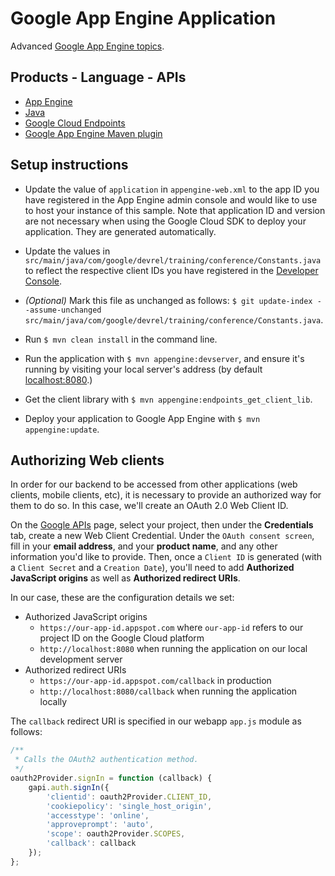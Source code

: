 # Google App Engine Application

Advanced [Google App Engine topics][1].

## Products - Language - APIs

- [App Engine][2]
- [Java][3]
- [Google Cloud Endpoints][4]
- [Google App Engine Maven plugin][5]

## Setup instructions

- Update the value of `application` in `appengine-web.xml` to the app ID you have registered in the App Engine admin console and would like to use to host your instance of this sample.
  Note that application ID and version are not necessary when using the Google Cloud SDK to deploy your application. They are generated automatically.

- Update the values in `src/main/java/com/google/devrel/training/conference/Constants.java` to reflect the respective client IDs you have registered in the [Developer Console][6].

- *(Optional)* Mark this file as unchanged as follows: `$ git update-index --assume-unchanged src/main/java/com/google/devrel/training/conference/Constants.java`.

- Run `$ mvn clean install` in the command line.

- Run the application with `$ mvn appengine:devserver`, and ensure it's running by visiting your local server's address (by default [localhost:8080][7].)

- Get the client library with `$ mvn appengine:endpoints_get_client_lib`.

- Deploy your application to Google App Engine with `$ mvn appengine:update`.

## Authorizing Web clients

In order for our backend to be accessed from other applications (web clients, mobile clients, etc), it is necessary to provide an authorized way for them to do so.
In this case, we'll create an OAuth 2.0 Web Client ID.

On the [Google APIs][8] page, select your project, then under the **Credentials** tab, create a new Web Client Credential. 
Under the `OAuth consent screen`, fill in your **email address**, and your **product name**, and any other information you'd like to provide.
Then, once a `Client ID` is generated (with a `Client Secret` and a `Creation Date`), you'll need to add **Authorized JavaScript origins** as well as **Authorized redirect URIs**.

In our case, these are the configuration details we set:

- Authorized JavaScript origins
    - `https://our-app-id.appspot.com` where `our-app-id` refers to our project ID on the Google Cloud platform
    - `http://localhost:8080` when running the application on our local development server
- Authorized redirect URIs
    - `https://our-app-id.appspot.com/callback` in production
    - `http://localhost:8080/callback` when running the application locally
    
The `callback` redirect URI is specified in our webapp `app.js` module as follows:

````JavaScript
/**
 * Calls the OAuth2 authentication method.
 */
oauth2Provider.signIn = function (callback) {
    gapi.auth.signIn({
        'clientid': oauth2Provider.CLIENT_ID,
        'cookiepolicy': 'single_host_origin',
        'accesstype': 'online',
        'approveprompt': 'auto',
        'scope': oauth2Provider.SCOPES,
        'callback': callback
    });
};

````


[1]: https://cloud.google.com/appengine/docs/standard/python/memcache/
[2]: https://developers.google.com/appengine
[3]: http://java.com/en/
[4]: https://developers.google.com/appengine/docs/java/endpoints/
[5]: https://developers.google.com/appengine/docs/java/tools/maven
[6]: https://console.developers.google.com/
[7]: https://localhost:8080/
[8]: https://console.developers.google.com/apis/